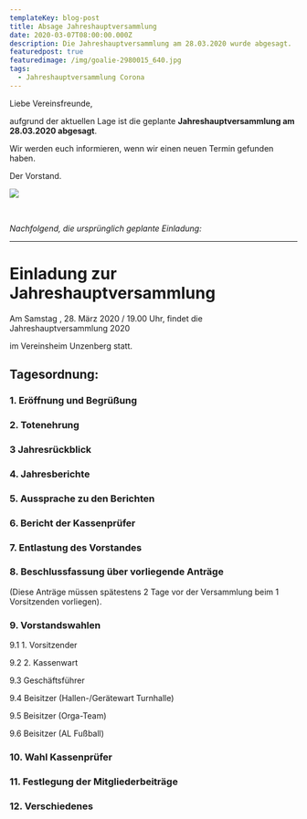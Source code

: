 ```yaml
---
templateKey: blog-post
title: Absage Jahreshauptversammlung
date: 2020-03-07T08:00:00.000Z
description: Die Jahreshauptversammlung am 28.03.2020 wurde abgesagt.
featuredpost: true
featuredimage: /img/goalie-2980015_640.jpg
tags:
  - Jahreshauptversammlung Corona
---
```

Liebe Vereinsfreunde, 

aufgrund der aktuellen Lage ist die geplante **Jahreshauptversammlung am 28.03.2020 abgesagt**. 

Wir werden euch informieren, wenn wir einen neuen Termin gefunden haben.

Der Vorstand.

![](/img/goalie-2980015_1920.jpg)

*<br />*

*Nachfolgend, die ursprünglich geplante Einladung:*

<hr />

# **Einladung zur Jahreshauptversammlung**

Am Samstag , 28. März 2020 / 19.00 Uhr, findet die Jahreshauptversammlung 2020

im Vereinsheim Unzenberg statt.

## Tagesordnung:

### 1. Eröffnung und Begrüßung

### 2. Totenehrung

### 3 Jahresrückblick

### 4. Jahresberichte

### 5. Aussprache zu den Berichten

### 6. Bericht der Kassenprüfer

### 7. Entlastung des Vorstandes

### 8. Beschlussfassung über vorliegende Anträge

(Diese Anträge müssen spätestens 2 Tage vor der Versammlung beim 1 Vorsitzenden vorliegen).



### 9. Vorstandswahlen

9.1 1. Vorsitzender

9.2 2. Kassenwart

9.3 Geschäftsführer

9.4 Beisitzer (Hallen-/Gerätewart Turnhalle)

9.5 Beisitzer (Orga-Team)

9.6 Beisitzer (AL Fußball)

### 10. Wahl Kassenprüfer

### 11. Festlegung der Mitgliederbeiträge

### 12. Verschiedenes